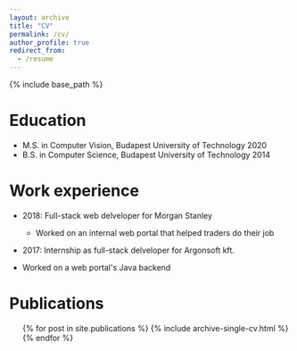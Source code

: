 ```yaml
---
layout: archive
title: "CV"
permalink: /cv/
author_profile: true
redirect_from:
  - /resume
---
```


{% include base_path %}

Education
======
* M.S. in Computer Vision, Budapest University of Technology 2020
* B.S. in Computer Science, Budapest University of Technology 2014

Work experience
======
* 2018: Full-stack web delveloper for Morgan Stanley
  * Worked on an internal web portal that helped traders do their job

* 2017: Internship as full-stack delveloper for Argonsoft kft.
 * Worked on a web portal's Java backend

Publications
======
  <ul>{% for post in site.publications %}
    {% include archive-single-cv.html %}
  {% endfor %}</ul>

